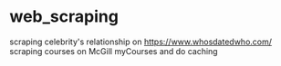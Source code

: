 # web_scraping
scraping celebrity's relationship on https://www.whosdatedwho.com/
scraping courses on McGill myCourses and do caching
